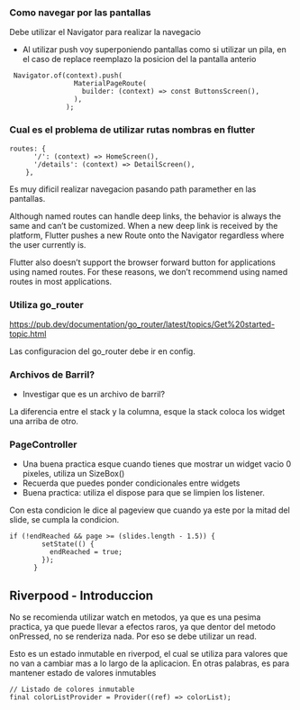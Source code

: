 ### Como navegar por las pantallas
Debe utilizar el Navigator para realizar la navegacio
- Al utilizar push voy superponiendo pantallas como si utilizar un pila, en el caso de replace reemplazo la posicion del la pantalla anterio
```
 Navigator.of(context).push(
                MaterialPageRoute(
                  builder: (context) => const ButtonsScreen(),
                ),
              );
```

### Cual es el problema de utilizar rutas nombras en flutter
```
routes: {
      '/': (context) => HomeScreen(),
      '/details': (context) => DetailScreen(),
    },
```

Es muy dificil realizar navegacion pasando path paramether en las pantallas.

Although named routes can handle deep links, the behavior is always the same and can’t be customized. When a new deep link is received by the platform, Flutter pushes a new Route onto the Navigator regardless where the user currently is.

Flutter also doesn’t support the browser forward button for applications using named routes. For these reasons, we don’t recommend using named routes in most applications.

### Utiliza go_router
https://pub.dev/documentation/go_router/latest/topics/Get%20started-topic.html

Las configuracion del go_router debe ir en config.

### Archivos de Barril?
- Investigar que es un archivo de barril?

La diferencia entre el stack y la columna, esque la stack coloca los widget una arriba de otro.

### PageController
- Una buena practica esque cuando tienes que mostrar un widget vacio 0 pixeles, utiliza un SizeBox()
- Recuerda que puedes ponder condicionales entre widgets
- Buena practica: utiliza el dispose para que se limpien los listener.

Con esta condicion le dice al pageview que cuando ya este por la mitad del slide, se cumpla la condicion.
```
if (!endReached && page >= (slides.length - 1.5)) {
        setState(() {
          endReached = true;
        });
      }
```

## Riverpood - Introduccion
No se recomienda utilizar watch en metodos, ya que es una pesima practica, ya que puede llevar a efectos raros, ya que dentor del metodo onPressed, no se renderiza nada.  Por eso se debe utilizar un read.

Esto es un estado inmutable en riverpod, el cual se utiliza para valores que no van a cambiar mas a lo largo de la aplicacion. En otras palabras, es para mantener estado de valores inmutables
```
// Listado de colores inmutable
final colorListProvider = Provider((ref) => colorList);
```